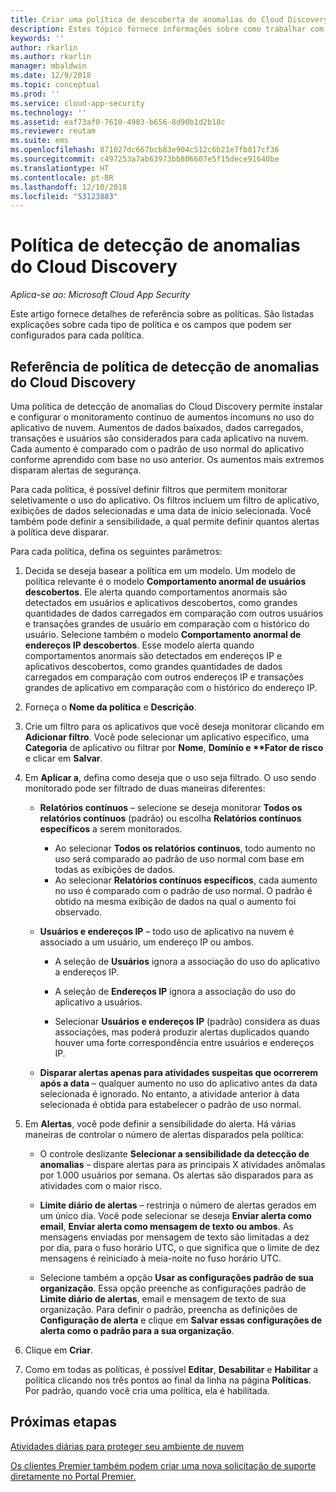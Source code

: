 ```yaml
---
title: Criar uma política de descoberta de anomalias do Cloud Discovery no Cloud App Security | Microsoft Docs
description: Estes tópico fornece informações sobre como trabalhar com as políticas de detecção de anomalias do Cloud Discovery.
keywords: ''
author: rkarlin
ms.author: rkarlin
manager: mbaldwin
ms.date: 12/9/2018
ms.topic: conceptual
ms.prod: ''
ms.service: cloud-app-security
ms.technology: ''
ms.assetid: eaf73af0-7610-4903-b656-8d90b1d2b18c
ms.reviewer: reutam
ms.suite: ems
ms.openlocfilehash: 871027dc667bcb83e904c512c6b21e7fb817cf36
ms.sourcegitcommit: c497253a7ab63973bb806607e5f15dece91640be
ms.translationtype: HT
ms.contentlocale: pt-BR
ms.lasthandoff: 12/10/2018
ms.locfileid: "53123883"
---
```

# <a name="cloud-discovery-anomaly-detection-policy"></a>Política de detecção de anomalias do Cloud Discovery

*Aplica-se ao: Microsoft Cloud App Security*

Este artigo fornece detalhes de referência sobre as políticas. São listadas explicações sobre cada tipo de política e os campos que podem ser configurados para cada política.  
  
## <a name="cloud-discovery-anomaly-detection-policy-reference"></a>Referência de política de detecção de anomalias do Cloud Discovery
  
Uma política de detecção de anomalias do Cloud Discovery permite instalar e configurar o monitoramento contínuo de aumentos incomuns no uso do aplicativo de nuvem. Aumentos de dados baixados, dados carregados, transações e usuários são considerados para cada aplicativo na nuvem. Cada aumento é comparado com o padrão de uso normal do aplicativo conforme aprendido com base no uso anterior. Os aumentos mais extremos disparam alertas de segurança.  
 
Para cada política, é possível definir filtros que permitem monitorar seletivamente o uso do aplicativo. Os filtros incluem um filtro de aplicativo, exibições de dados selecionadas e uma data de início selecionada. Você também pode definir a sensibilidade, a qual permite definir quantos alertas a política deve disparar.  

Para cada política, defina os seguintes parâmetros:

1. Decida se deseja basear a política em um modelo. Um modelo de política relevante é o modelo **Comportamento anormal de usuários descobertos**. Ele alerta quando comportamentos anormais são detectados em usuários e aplicativos descobertos, como grandes quantidades de dados carregados em comparação com outros usuários e transações grandes de usuário em comparação com o histórico do usuário. Selecione também o modelo **Comportamento anormal de endereços IP descobertos**. Esse modelo alerta quando comportamentos anormais são detectados em endereços IP e aplicativos descobertos, como grandes quantidades de dados carregados em comparação com outros endereços IP e transações grandes de aplicativo em comparação com o histórico do endereço IP. 
 
2. Forneça o **Nome da política** e **Descrição**.  

3. Crie um filtro para os aplicativos que você deseja monitorar clicando em <strong>Adicionar filtro</strong>. 
   Você pode selecionar um aplicativo específico, uma <strong>Categoria</strong> de aplicativo ou filtrar por <strong>Nome</strong>, <strong>Domínio e **Fator de risco</strong> e clicar em <strong>Salvar</strong>.

4. Em **Aplicar a**, defina como deseja que o uso seja filtrado. O uso sendo monitorado pode ser filtrado de duas maneiras diferentes:  
  
    - **Relatórios contínuos** – selecione se deseja monitorar **Todos os relatórios contínuos** (padrão) ou escolha **Relatórios contínuos específicos** a serem monitorados.  
  
        - Ao selecionar **Todos os relatórios contínuos**, todo aumento no uso será comparado ao padrão de uso normal com base em todas as exibições de dados.  
        - Ao selecionar **Relatórios contínuos específicos**, cada aumento no uso é comparado com o padrão de uso normal. O padrão é obtido na mesma exibição de dados na qual o aumento foi observado.  
  
    - **Usuários e endereços IP** – todo uso de aplicativo na nuvem é associado a um usuário, um endereço IP ou ambos.  
  
        - A seleção de **Usuários** ignora a associação do uso do aplicativo a endereços IP.  
  
        - A seleção de **Endereços IP** ignora a associação do uso do aplicativo a usuários.  
  
        - Selecionar **Usuários e endereços IP** (padrão) considera as duas associações, mas poderá produzir alertas duplicados quando houver uma forte correspondência entre usuários e endereços IP.

    - **Disparar alertas apenas para atividades suspeitas que ocorrerem após a data** – qualquer aumento no uso do aplicativo antes da data selecionada é ignorado. No entanto, a atividade anterior à data selecionada é obtida para estabelecer o padrão de uso normal.  
  
5. Em **Alertas**, você pode definir a sensibilidade do alerta. Há várias maneiras de controlar o número de alertas disparados pela política:  
  
    - O controle deslizante **Selecionar a sensibilidade da detecção de anomalias** – dispare alertas para as principais X atividades anômalas por 1.000 usuários por semana. Os alertas são disparados para as atividades com o maior risco.  
  
    - **Limite diário de alertas** – restrinja o número de alertas gerados em um único dia. Você pode selecionar se deseja **Enviar alerta como email**, **Enviar alerta como mensagem de texto ou ambos**. As mensagens enviadas por mensagem de texto são limitadas a dez por dia, para o fuso horário UTC, o que significa que o limite de dez mensagens é reiniciado à meia-noite no fuso horário UTC.

    - Selecione também a opção **Usar as configurações padrão de sua organização**. Essa opção preenche as configurações padrão de **Limite diário de alertas**, email e mensagem de texto de sua organização. Para definir o padrão, preencha as definições de **Configuração de alerta** e clique em **Salvar essas configurações de alerta como o padrão para a sua organização**.

6. Clique em **Criar**.

7. Como em todas as políticas, é possível **Editar**, **Desabilitar** e **Habilitar** a política clicando nos três pontos ao final da linha na página **Políticas**. Por padrão, quando você cria uma política, ela é habilitada.

## <a name="next-steps"></a>Próximas etapas  
[Atividades diárias para proteger seu ambiente de nuvem](daily-activities-to-protect-your-cloud-environment.md)   

[Os clientes Premier também podem criar uma nova solicitação de suporte diretamente no Portal Premier.](https://premier.microsoft.com/)  
  
  